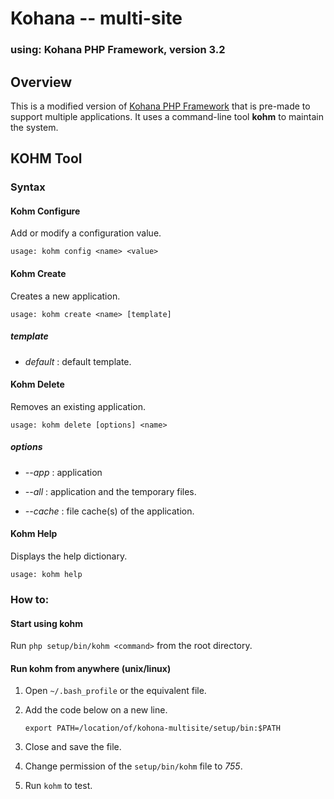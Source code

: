 # Kohana -- multi-site

### using: Kohana PHP Framework, version 3.2

## Overview

This is a modified version of [Kohana PHP Framework](http://kohanaframework.org/) that is pre-made to support multiple applications. It uses a command-line tool **kohm**  to maintain the system.


## KOHM Tool

### Syntax

#### Kohm Configure
Add or modify a configuration value.
	
	usage: kohm config <name> <value>


#### Kohm Create
Creates a new application.

	usage: kohm create <name> [template]

##### template
- *default* :    default template.


#### Kohm Delete
Removes an existing application.

	usage: kohm delete [options] <name>

##### options
- *--app* : application

- *--all* : application and the temporary files.

- *--cache* : file cache(s) of the application.

#### Kohm Help
Displays the help dictionary.

	usage: kohm help


### How to:

#### Start using kohm

Run `php setup/bin/kohm <command>` from the root directory.


#### Run kohm from anywhere (unix/linux)

1. Open `~/.bash_profile` or the equivalent file.

2. Add the code below on a new line.
	
	`export PATH=/location/of/kohona-multisite/setup/bin:$PATH`

3. Close and save the file.

4. Change permission of the `setup/bin/kohm` file to *755*.

5. Run `kohm` to test.